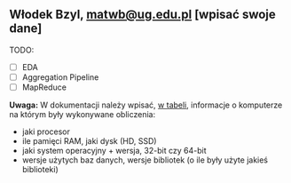 ## Włodek Bzyl, matwb@ug.edu.pl [wpisać swoje dane]

TODO:

- [ ] EDA
- [ ] Aggregation Pipeline
- [ ] MapReduce

**Uwaga:**
W dokumentacji należy wpisać,
[w tabeli](https://github.com/adam-p/markdown-here/wiki/Markdown-Cheatsheet#tables),
informacje o komputerze na którym były wykonywane obliczenia:

* jaki procesor
* ile pamięci RAM, jaki dysk (HD, SSD)
* jaki system operacyjny + wersja, 32-bit czy 64-bit
* wersje użytych baz danych, wersje bibliotek (o ile były użyte jakieś biblioteki)
